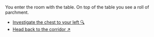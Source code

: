You enter the room with the table. On top of the table you see a roll of parchment.

- [Investigate the chest to your left 🔍](6-DA.md)
- [Head back to the corridor ↗](6-C.md)